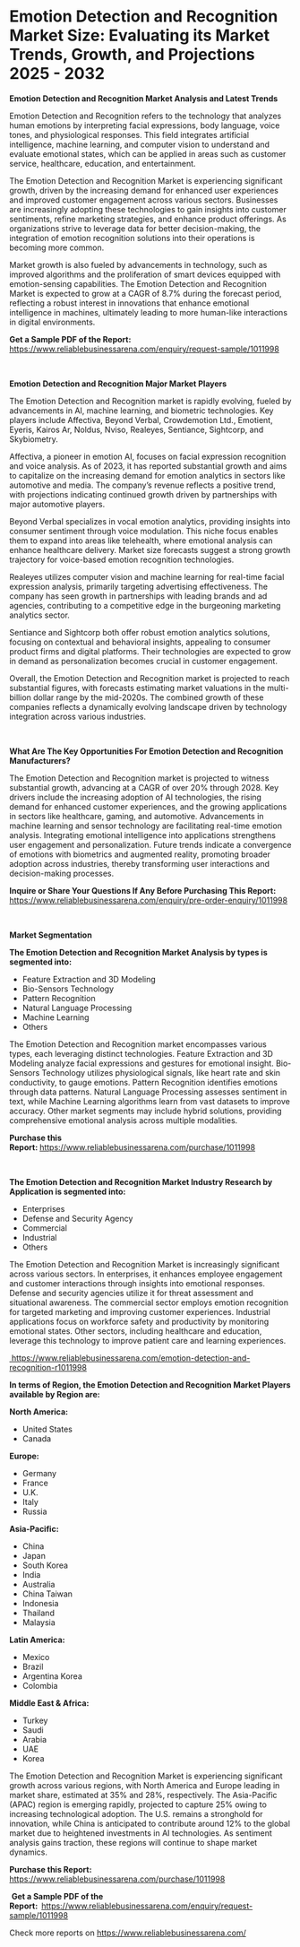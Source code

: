 <p><h1>Emotion Detection and Recognition Market Size: Evaluating its Market Trends, Growth, and Projections 2025 - 2032</h1></p><p><strong>Emotion Detection and Recognition Market Analysis and Latest Trends</strong></p>
<p><p>Emotion Detection and Recognition refers to the technology that analyzes human emotions by interpreting facial expressions, body language, voice tones, and physiological responses. This field integrates artificial intelligence, machine learning, and computer vision to understand and evaluate emotional states, which can be applied in areas such as customer service, healthcare, education, and entertainment.</p><p>The Emotion Detection and Recognition Market is experiencing significant growth, driven by the increasing demand for enhanced user experiences and improved customer engagement across various sectors. Businesses are increasingly adopting these technologies to gain insights into customer sentiments, refine marketing strategies, and enhance product offerings. As organizations strive to leverage data for better decision-making, the integration of emotion recognition solutions into their operations is becoming more common.</p><p>Market growth is also fueled by advancements in technology, such as improved algorithms and the proliferation of smart devices equipped with emotion-sensing capabilities. The Emotion Detection and Recognition Market is expected to grow at a CAGR of 8.7% during the forecast period, reflecting a robust interest in innovations that enhance emotional intelligence in machines, ultimately leading to more human-like interactions in digital environments.</p></p>
<p><strong>Get a Sample PDF of the Report:&nbsp;</strong> <a href="https://www.reliablebusinessarena.com/enquiry/request-sample/1011998?utm_campaign=2939&utm_medium=2&utm_source=Github&utm_content=ia&utm_term=06032025&utm_id=emotion-detection-and-recognition">https://www.reliablebusinessarena.com/enquiry/request-sample/1011998</a></p>
<p>&nbsp;</p>
<p><strong>Emotion Detection and Recognition Major Market Players</strong></p>
<p><p>The Emotion Detection and Recognition market is rapidly evolving, fueled by advancements in AI, machine learning, and biometric technologies. Key players include Affectiva, Beyond Verbal, Crowdemotion Ltd., Emotient, Eyeris, Kairos Ar, Noldus, Nviso, Realeyes, Sentiance, Sightcorp, and Skybiometry. </p><p>Affectiva, a pioneer in emotion AI, focuses on facial expression recognition and voice analysis. As of 2023, it has reported substantial growth and aims to capitalize on the increasing demand for emotion analytics in sectors like automotive and media. The company’s revenue reflects a positive trend, with projections indicating continued growth driven by partnerships with major automotive players.</p><p>Beyond Verbal specializes in vocal emotion analytics, providing insights into consumer sentiment through voice modulation. This niche focus enables them to expand into areas like telehealth, where emotional analysis can enhance healthcare delivery. Market size forecasts suggest a strong growth trajectory for voice-based emotion recognition technologies.</p><p>Realeyes utilizes computer vision and machine learning for real-time facial expression analysis, primarily targeting advertising effectiveness. The company has seen growth in partnerships with leading brands and ad agencies, contributing to a competitive edge in the burgeoning marketing analytics sector. </p><p>Sentiance and Sightcorp both offer robust emotion analytics solutions, focusing on contextual and behavioral insights, appealing to consumer product firms and digital platforms. Their technologies are expected to grow in demand as personalization becomes crucial in customer engagement.</p><p>Overall, the Emotion Detection and Recognition market is projected to reach substantial figures, with forecasts estimating market valuations in the multi-billion dollar range by the mid-2020s. The combined growth of these companies reflects a dynamically evolving landscape driven by technology integration across various industries.</p></p>
<p>&nbsp;</p>
<p><strong>What Are The Key Opportunities For Emotion Detection and Recognition Manufacturers?</strong></p>
<p><p>The Emotion Detection and Recognition market is projected to witness substantial growth, advancing at a CAGR of over 20% through 2028. Key drivers include the increasing adoption of AI technologies, the rising demand for enhanced customer experiences, and the growing applications in sectors like healthcare, gaming, and automotive. Advancements in machine learning and sensor technology are facilitating real-time emotion analysis. Integrating emotional intelligence into applications strengthens user engagement and personalization. Future trends indicate a convergence of emotions with biometrics and augmented reality, promoting broader adoption across industries, thereby transforming user interactions and decision-making processes.</p></p>
<p><strong>Inquire or Share Your Questions If Any Before Purchasing This Report:</strong> <a href="https://www.reliablebusinessarena.com/enquiry/pre-order-enquiry/1011998?utm_campaign=2939&utm_medium=2&utm_source=Github&utm_content=ia&utm_term=06032025&utm_id=emotion-detection-and-recognition">https://www.reliablebusinessarena.com/enquiry/pre-order-enquiry/1011998</a></p>
<p>&nbsp;</p>
<p><strong>Market Segmentation</strong></p>
<p><strong>The Emotion Detection and Recognition Market Analysis by types is segmented into:</strong></p>
<p><ul><li>Feature Extraction and 3D Modeling</li><li>Bio-Sensors Technology</li><li>Pattern Recognition</li><li>Natural Language Processing</li><li>Machine Learning</li><li>Others</li></ul></p>
<p><p>The Emotion Detection and Recognition market encompasses various types, each leveraging distinct technologies. Feature Extraction and 3D Modeling analyze facial expressions and gestures for emotional insight. Bio-Sensors Technology utilizes physiological signals, like heart rate and skin conductivity, to gauge emotions. Pattern Recognition identifies emotions through data patterns. Natural Language Processing assesses sentiment in text, while Machine Learning algorithms learn from vast datasets to improve accuracy. Other market segments may include hybrid solutions, providing comprehensive emotional analysis across multiple modalities.</p></p>
<p><strong>Purchase this Report:&nbsp;</strong><a href="https://www.reliablebusinessarena.com/purchase/1011998?utm_campaign=2939&utm_medium=2&utm_source=Github&utm_content=ia&utm_term=06032025&utm_id=emotion-detection-and-recognition">https://www.reliablebusinessarena.com/purchase/1011998</a></p>
<p>&nbsp;</p>
<p><strong>The Emotion Detection and Recognition Market Industry Research by Application is segmented into:</strong></p>
<p><ul><li>Enterprises</li><li>Defense and Security Agency</li><li>Commercial</li><li>Industrial</li><li>Others</li></ul></p>
<p><p>The Emotion Detection and Recognition Market is increasingly significant across various sectors. In enterprises, it enhances employee engagement and customer interactions through insights into emotional responses. Defense and security agencies utilize it for threat assessment and situational awareness. The commercial sector employs emotion recognition for targeted marketing and improving customer experiences. Industrial applications focus on workforce safety and productivity by monitoring emotional states. Other sectors, including healthcare and education, leverage this technology to improve patient care and learning experiences.</p></p>
<p><a href="https://www.reliablebusinessarena.com/emotion-detection-and-recognition-r1011998?utm_campaign=2939&utm_medium=2&utm_source=Github&utm_content=ia&utm_term=06032025&utm_id=emotion-detection-and-recognition">&nbsp;https://www.reliablebusinessarena.com/emotion-detection-and-recognition-r1011998</a></p>
<p><strong>In terms of Region, the Emotion Detection and Recognition Market Players available by Region are:</strong></p>
<p>
    <p> <strong> North America: </strong>
        <ul>
            <li>United States</li>
            <li>Canada</li>
        </ul>
        </p> 
    <p> <strong> Europe: </strong>
        <ul>
            <li>Germany</li>
            <li>France</li>
            <li>U.K.</li>
            <li>Italy</li>
            <li>Russia</li>
        </ul>
        </p> 
    <p> <strong> Asia-Pacific: </strong>
        <ul>
            <li>China</li>
            <li>Japan</li>
            <li>South Korea</li>
            <li>India</li>
            <li>Australia</li>
            <li>China Taiwan</li>
            <li>Indonesia</li>
            <li>Thailand</li>
            <li>Malaysia</li>
        </ul>
        </p> 
    <p> <strong> Latin America: </strong>
        <ul>
            <li>Mexico</li>
            <li>Brazil</li>
            <li>Argentina Korea</li>
            <li>Colombia</li>
        </ul>
        </p> 
    <p> <strong> Middle East & Africa: </strong>
        <ul>
            <li>Turkey</li>
            <li>Saudi</li>
            <li>Arabia</li>
            <li>UAE</li>
            <li>Korea</li>
        </ul>
    </p>
    </p>
<p><p>The Emotion Detection and Recognition Market is experiencing significant growth across various regions, with North America and Europe leading in market share, estimated at 35% and 28%, respectively. The Asia-Pacific (APAC) region is emerging rapidly, projected to capture 25% owing to increasing technological adoption. The U.S. remains a stronghold for innovation, while China is anticipated to contribute around 12% to the global market due to heightened investments in AI technologies. As sentiment analysis gains traction, these regions will continue to shape market dynamics.</p></p>
<p><strong>Purchase this Report: </strong><a href="https://www.reliablebusinessarena.com/purchase/1011998?utm_campaign=2939&utm_medium=2&utm_source=Github&utm_content=ia&utm_term=06032025&utm_id=emotion-detection-and-recognition">https://www.reliablebusinessarena.com/purchase/1011998</a></p>
<p>&nbsp;<strong>Get a Sample PDF of the Report:&nbsp;&nbsp;</strong><a href="https://www.reliablebusinessarena.com/enquiry/request-sample/1011998?utm_campaign=2939&utm_medium=2&utm_source=Github&utm_content=ia&utm_term=06032025&utm_id=emotion-detection-and-recognition">https://www.reliablebusinessarena.com/enquiry/request-sample/1011998</a></p>
<p><strong></strong></p>
<p>Check more reports on <a href="https://www.reliablebusinessarena.com/?utm_campaign=2939&utm_medium=2&utm_source=Github&utm_content=ia&utm_term=06032025&utm_id=emotion-detection-and-recognition">https://www.reliablebusinessarena.com/</a></p>